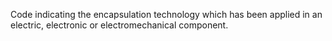 Code indicating the encapsulation technology which has been applied in an electric, electronic or electromechanical component.
